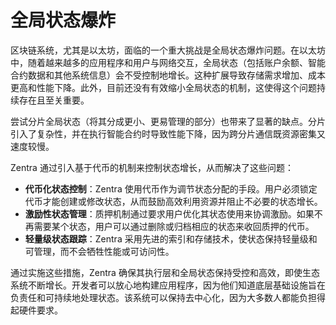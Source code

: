 # 全局状态爆炸

区块链系统，尤其是以太坊，面临的一个重大挑战是全局状态爆炸问题。在以太坊中，随着越来越多的应用程序和用户与网络交互，全局状态（包括账户余额、智能合约数据和其他系统信息）会不受控制地增长。这种扩展导致存储需求增加、成本更高和性能下降。此外，目前还没有有效缩小全局状态的机制，这使得这个问题持续存在且至关重要。

尝试分片全局状态（将其分成更小、更易管理的部分）也带来了显著的缺点。分片引入了复杂性，并在执行智能合约时导致性能下降，因为跨分片通信既资源密集又速度较慢。

Zentra 通过引入基于代币的机制来控制状态增长，从而解决了这些问题：

* **代币化状态控制**：Zentra 使用代币作为调节状态分配的手段。用户必须锁定代币才能创建或修改状态，从而鼓励高效利用资源并阻止不必要的状态增长。
* **激励性状态管理**：质押机制通过要求用户优化其状态使用来协调激励。如果不再需要某个状态，用户可以通过删除或归档相应的状态来收回质押的代币。
* **轻量级状态跟踪**：Zentra 采用先进的索引和存储技术，使状态保持轻量级和可管理，而不会牺牲性能或可访问性。

通过实施这些措施，Zentra 确保其执行层和全局状态保持受控和高效，即使生态系统不断增长。开发者可以放心地构建应用程序，因为他们知道底层基础设施旨在负责任和可持续地处理状态。该系统可以保持去中心化，因为大多数人都能负担得起硬件要求。
